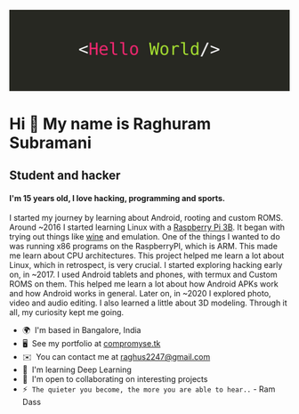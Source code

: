 ![h3ll0w0r1d](./h3ll0w0r1d.jpeg)

Hi 👋 My name is Raghuram Subramani
===================================

Student and hacker
------------------

#### I'm 15 years old, I love hacking, programming and sports.

I started my journey by learning about Android, rooting and custom ROMS. Around ~2016 I started learning Linux with a [Raspberry Pi 3B](https://www.raspberrypi.com/products/raspberry-pi-3-model-b/). It began with trying out things like [wine](https://www.winehq.org/) and emulation. One of the things I wanted to do was running x86 programs on the RaspberryPI, which is ARM. This made me learn about CPU architectures. This project helped me learn a lot about Linux, which in retrospect, is very crucial. I started exploring hacking early on, in ~2017. I used Android tablets and phones, with termux and Custom ROMS on them. This helped me learn a lot about how Android APKs work and how Android works in general. Later on, in ~2020 I explored photo, video and audio editing. I also learned a little about 3D modeling. Through it all, my curiosity kept me going.

* 🌍  I'm based in Bangalore, India
* 🖥️  See my portfolio at [compromyse.tk](http://compromyse.tk)
* ✉️  You can contact me at [raghus2247@gmail.com](mailto:raghus2247@gmail.com)
* 🧠  I'm learning Deep Learning
* 🤝  I'm open to collaborating on interesting projects
* ⚡  `The quieter you become, the more you are able to hear..` - Ram Dass
